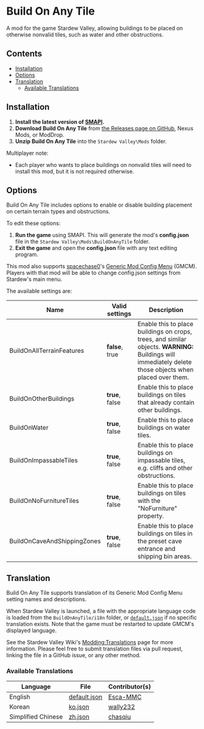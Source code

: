# Build On Any Tile
 A mod for the game Stardew Valley, allowing buildings to be placed on otherwise nonvalid tiles, such as water and other obstructions.

## Contents
* [Installation](#installation)
* [Options](#options)
* [Translation](#translation)
     * [Available Translations](#available-translations)

## Installation
1. **Install the latest version of [SMAPI](https://smapi.io/).**
2. **Download Build On Any Tile** from [the Releases page on GitHub](https://github.com/Esca-MMC/BuildOnAnyTile/releases), Nexus Mods, or ModDrop.
3. **Unzip Build On Any Tile** into the `Stardew Valley\Mods` folder.

Multiplayer note:
* Each player who wants to place buildings on nonvalid tiles will need to install this mod, but it is not required otherwise.

## Options
Build On Any Tile includes options to enable or disable building placement on certain terrain types and obstructions.

To edit these options:

1. **Run the game** using SMAPI. This will generate the mod's **config.json** file in the `Stardew Valley\Mods\BuildOnAnyTile` folder.
2. **Exit the game** and open the **config.json** file with any text editing program.

This mod also supports [spacechase0](https://github.com/spacechase0)'s [Generic Mod Config Menu](https://spacechase0.com/mods/stardew-valley/generic-mod-config-menu/) (GMCM). Players with that mod will be able to change config.json settings from Stardew's main menu.

The available settings are:

Name | Valid settings | Description
-----|----------------|------------
BuildOnAllTerrainFeatures | **false**, true | Enable this to place buildings on crops, trees, and similar objects. **WARNING:** Buildings will immediately delete those objects when placed over them.
BuildOnOtherBuildings | **true**, false | Enable this to place buildings on tiles that already contain other buildings.
BuildOnWater | **true**, false | Enable this to place buildings on water tiles.
BuildOnImpassableTiles | **true**, false | Enable this to place buildings on impassable tiles, e.g. cliffs and other obstructions.
BuildOnNoFurnitureTiles | **true**, false | Enable this to place buildings on tiles with the "NoFurniture" property.
BuildOnCaveAndShippingZones | **true**, false | Enable this to place buildings on tiles in the preset cave entrance and shipping bin areas.

## Translation

Build On Any Tile supports translation of its Generic Mod Config Menu setting names and descriptions.

When Stardew Valley is launched, a file with the appropriate language code is loaded from the `BuildOnAnyTile/i18n` folder, or [`default.json`](https://github.com/Esca-MMC/BuildOnAnyTile/blob/master/BuildOnAnyTile/i18n/default.json) if no specific translation exists. Note that the game must be restarted to update GMCM's displayed language.

See the Stardew Valley Wiki's [Modding:Translations](https://stardewvalleywiki.com/Modding:Translations) page for more information. Please feel free to submit translation files via pull request, linking the file in a GitHub issue, or any other method.

### Available Translations

Language | File | Contributor(s)
---------|------|------------
English | [default.json](https://github.com/Esca-MMC/BuildOnAnyTile/blob/master/BuildOnAnyTile/i18n/default.json) | [Esca-MMC](https://github.com/Esca-MMC)
Korean | [ko.json](https://github.com/Esca-MMC/BuildOnAnyTile/blob/master/BuildOnAnyTile/i18n/zh.json) | [wally232](https://github.com/wally232)
Simplified Chinese | [zh.json](https://github.com/Esca-MMC/BuildOnAnyTile/blob/master/BuildOnAnyTile/i18n/zh.json) | [chasqiu](https://forums.nexusmods.com/index.php?/user/72860268-chasqiu/)
